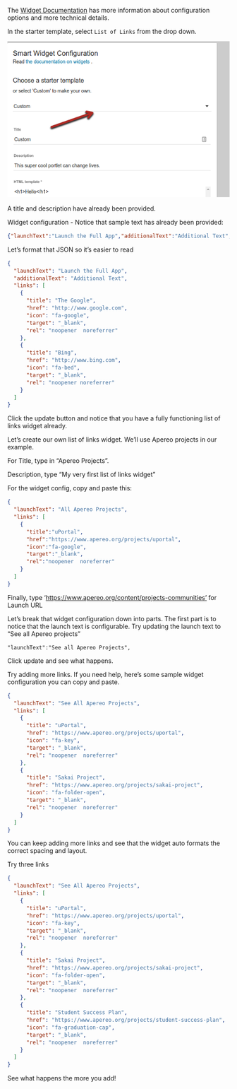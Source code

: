 The
[Widget Documentation](http://uw-madison-doit.github.io/uw-frame/widgets.html)
has more information about configuration options and more technical details.

In the starter template, select `List of Links` from the drop down.

![Image of the template dropdown](img/selectorDropDown.png)

A title and description have already been provided.



Widget configuration - Notice that sample text has already been provided:
```json
{"launchText":"Launch the Full App","additionalText":"Additional Text","links":[{"title":"The Google","href":"http://www.google.com","icon":"fa-google","target":"_blank","rel":"noopener noreferrer"},{"title":"Bing","href":"http://www.bing.com","icon":"fa-bed","target":"_blank","rel":"noopener noreferrer"}]}
```

Let’s format that JSON so it’s easier to read
```json
{
  "launchText": "Launch the Full App",
  "additionalText": "Additional Text",
  "links": [
    {
      "title": "The Google",
      "href": "http://www.google.com",
      "icon": "fa-google",
      "target": "_blank",
      "rel": "noopener  noreferrer"
    },
    {
      "title": "Bing",
      "href": "http://www.bing.com",
      "icon": "fa-bed",
      "target": "_blank",
      "rel": "noopener noreferrer"
    }
  ]
}
```


Click the update button and notice that you have a fully functioning list of links widget already.

Let’s create our own list of links widget.  We’ll use Apereo projects in our example.

For Title, type in “Apereo Projects”.

Description, type “My very first list of links widget”

For the widget config, copy and paste this:

```json
{
  "launchText": "All Apereo Projects",
  "links": [
    {
      "title":"uPortal",
      "href":"https://www.apereo.org/projects/uportal",
      "icon":"fa-google",
      "target":"_blank",
      "rel":"noopener  noreferrer"
    }
  ]
}
```

Finally, type ‘https://www.apereo.org/content/projects-communities’ for Launch URL

Let’s break that widget configuration down into parts.
The first part is to notice that the launch text is configurable.  Try updating the launch text to “See all Apereo projects”
```
"launchText":"See all Apereo Projects",
```

Click update and see what happens.

Try adding more links.  If you need help, here’s some sample widget configuration you can copy and paste.

```json
{
  "launchText": "See All Apereo Projects",
  "links": [
    {
      "title": "uPortal",
      "href": "https://www.apereo.org/projects/uportal",
      "icon": "fa-key",
      "target": "_blank",
      "rel": "noopener  noreferrer"
    },
    {
      "title": "Sakai Project",
      "href": "https://www.apereo.org/projects/sakai-project",
      "icon": "fa-folder-open",
      "target": "_blank",
      "rel": "noopener  noreferrer"
    }
  ]
}
```


You can keep adding more links and see that the widget auto formats the correct spacing and layout.

Try three links

```json
{
  "launchText": "See All Apereo Projects",
  "links": [
    {
      "title": "uPortal",
      "href": "https://www.apereo.org/projects/uportal",
      "icon": "fa-key",
      "target": "_blank",
      "rel": "noopener  noreferrer"
    },
    {
      "title": "Sakai Project",
      "href": "https://www.apereo.org/projects/sakai-project",
      "icon": "fa-folder-open",
      "target": "_blank",
      "rel": "noopener  noreferrer"
    },
    {
      "title": "Student Success Plan",
      "href": "https://www.apereo.org/projects/student-success-plan",
      "icon": "fa-graduation-cap",
      "target": "_blank",
      "rel": "noopener  noreferrer"
    }
  ]
}
```

See what happens the more you add!
